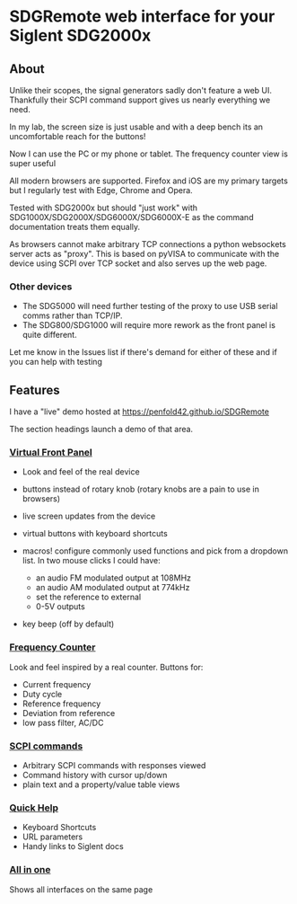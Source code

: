 # SDGRemote web interface for your Siglent SDG2000x 

## About
Unlike their scopes, the signal generators sadly don't feature a web UI. Thankfully their SCPI command support gives us nearly everything we need.

In my lab, the screen size is just usable and with a deep bench its an uncomfortable reach for the buttons!

Now I can use the PC or my phone or tablet. The frequency counter view is super useful

All modern browsers are supported. Firefox and iOS are my primary targets but I regularly test with Edge, Chrome and Opera.

Tested with SDG2000x but should "just work" with SDG1000X/SDG2000X/SDG6000X/SDG6000X-E as the command documentation treats them equally.

As browsers cannot make arbitrary TCP connections a python websockets server acts as "proxy".
This is based on pyVISA to communicate with the device using SCPI over TCP socket and also serves up the web page.

### Other devices
- The SDG5000 will need further testing of the proxy to use USB serial comms rather than TCP/IP.
- The SDG800/SDG1000 will require more rework as the front panel is quite different.

Let me know in the Issues list if there's demand for either of these and if you can help with testing

## Features
I have a "live" demo hosted at https://penfold42.github.io/SDGRemote

The section headings launch a demo of that area.

### [Virtual Front Panel](https://penfold42.github.io/SDGRemote/?view=frontpanel)

- Look and feel of the real device
- buttons instead of rotary knob (rotary knobs are a pain to use in browsers)
- live screen updates from the device
- virtual buttons with keyboard shortcuts
- macros! configure commonly used functions and pick from a dropdown list. In two mouse clicks I could have:
  - an audio FM modulated output at 108MHz
  - an audio AM modulated output at 774kHz
  - set the reference to external
  - 0-5V outputs
 
- key beep (off by default)

### [Frequency Counter](https://penfold42.github.io/SDGRemote/?view=counter)

Look and feel inspired by a real counter. Buttons for:
- Current frequency
- Duty cycle
- Reference frequency
- Deviation from reference
- low pass filter, AC/DC

### [SCPI commands](https://penfold42.github.io/SDGRemote/?view=tools&scpiheight=300)
- Arbitrary SCPI commands with responses viewed
- Command history with cursor up/down
- plain text and a property/value table views

### [Quick Help](https://penfold42.github.io/SDGRemote/?view=help)
- Keyboard Shortcuts
- URL parameters
- Handy links to Siglent docs
    
### [All in one](https://penfold42.github.io/SDGRemote/?view=all)
Shows all interfaces on the same page

